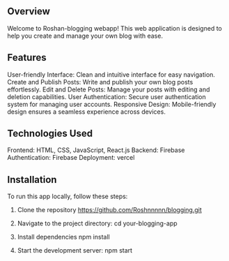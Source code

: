 ## Overview

Welcome to Roshan-blogging webapp! This web application is designed to help you create and manage your own blog with ease.

## Features

User-friendly Interface: Clean and intuitive interface for easy navigation.
Create and Publish Posts: Write and publish your own blog posts effortlessly.
Edit and Delete Posts: Manage your posts with editing and deletion capabilities.
User Authentication: Secure user authentication system for managing user accounts.
Responsive Design: Mobile-friendly design ensures a seamless experience across devices.

## Technologies Used

Frontend: HTML, CSS, JavaScript, React.js
Backend: Firebase
Authentication: Firebase
Deployment: vercel

## Installation

To run this app locally, follow these steps:

1. Clone the repository
   https://github.com/Roshnnnnn/blogging.git

2. Navigate to the project directory:
   cd your-blogging-app

3. Install dependencies
   npm install

4. Start the development server:
   npm start
